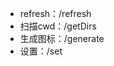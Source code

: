 * refresh：/refresh
* 扫描cwd：/getDirs
* 生成图标：/generate
* 设置：/set
<!-- * preset: /preset
  * /get
  * /open -->